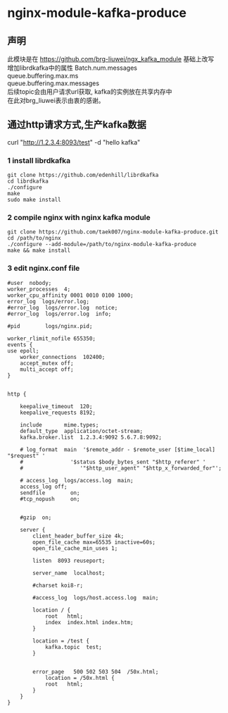 # nginx-module-kafka-produce
## 声明

此模块是在 https://github.com/brg-liuwei/ngx_kafka_module 基础上改写<br/>
增加librdkafka中的属性 Batch.num.messages <br/>
queue.buffering.max.ms<br/>
queue.buffering.max.messages<br/>
后续topic会由用户请求url获取, kafka的实例放在共享内存中<br/>
在此对brg_liuwei表示由衷的感谢。<br/>

## 通过http请求方式,生产kafka数据<br/>
curl "http://1.2.3.4:8093/test" -d "hello kafka"<br/>

### 1 install librdkafka

    git clone https://github.com/edenhill/librdkafka
    cd librdkafka
    ./configure
    make
    sudo make install

### 2 compile nginx with nginx kafka module

    git clone https://github.com/taek007/nginx-module-kafka-produce.git
    cd /path/to/nginx
    ./configure --add-module=/path/to/nginx-module-kafka-produce
    make && make install

### 3 edit nginx.conf file

	#user  nobody;
	worker_processes  4;
	worker_cpu_affinity 0001 0010 0100 1000;
	error_log  logs/error.log;
	#error_log  logs/error.log  notice;
	#error_log  logs/error.log  info;

	#pid        logs/nginx.pid;

	worker_rlimit_nofile 655350;
	events {
	use epoll;
	    worker_connections  102400;
	    accept_mutex off;
	    multi_accept off;
	}


	http {

		keepalive_timeout  120;
		keepalive_requests 8192; 

		include       mime.types;
		default_type  application/octet-stream;
		kafka.broker.list  1.2.3.4:9092 5.6.7.8:9092;

		# log_format  main  '$remote_addr - $remote_user [$time_local] "$request" '
		#               '$status $body_bytes_sent "$http_referer" '
		#                  '"$http_user_agent" "$http_x_forwarded_for"';

		# access_log  logs/access.log  main;
		access_log off;
		sendfile        on;
		#tcp_nopush     on;
  

		#gzip  on;

		server {
			client_header_buffer_size 4k;
			open_file_cache max=65535 inactive=60s;
			open_file_cache_min_uses 1;

			listen  8093 reuseport;

			server_name  localhost;

			#charset koi8-r;

			#access_log  logs/host.access.log  main;

			location / {
				root   html;
				index  index.html index.htm;
			}

			location = /test {
				kafka.topic  test;
			}


			error_page   500 502 503 504  /50x.html;
				location = /50x.html {
				root   html;
			}
		}
	}


